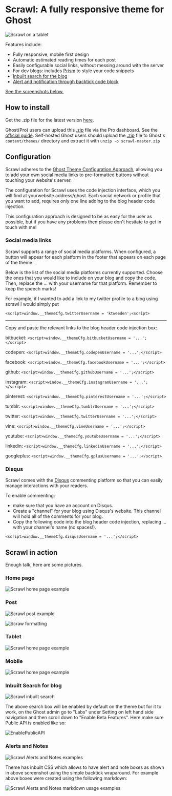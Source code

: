 # Scrawl: A fully responsive theme for Ghost

![Scrawl on a tablet](https://dl.dropboxusercontent.com/s/xhdbn5q9o8k7nnd/scrawlCoverImage.png?dl=0)

Features include:

* Fully responsive, mobile first design
* Automatic estimated reading times for each post
* Easily configurable social links, without messing around with the server
* For dev blogs: includes [Prism](http://prismjs.com/) to style your code snippets
* [Inbuilt search for the blog](#user-content-inbuilt-search-for-blog)
* [Alert and notification through backtick code block](#user-content-alerts-and-notes)


[See the screenshots below.](#scrawl-in-action)


## How to install

Get the .zip file for the latest version [here](https://github.com/ktweeden/scrawl/archive/master.zip).

Ghost(Pro) users can upload this [.zip](https://github.com/ktweeden/scrawl/archive/master.zip) file via the Pro dashboard. See the [official guide](http://support.ghost.org/upload-theme-ghostpro/).
Self-hosted Ghost users should upload the [.zip](https://github.com/ktweeden/scrawl/archive/master.zip) file to Ghost's `content/themes/` directory and extract it with `unzip -o scrawl-master.zip`


## Configuration

Scrawl adheres to the [Ghost Theme Configuration Approach](https://github.com/unwitting/gtca), allowing you to add your own social media links to pre-formatted buttons without touching your website's server.

The configuration for Scrawl uses the code injection interface, which you will find at yourwebsite.address/ghost. Each social network or profile that you want to add, requires only one line adding to the blog header code injection.

This configuration approach is designed to be as easy for the user as possible, but if you have any problems then please don't hesitate to get in touch with me!

### Social media links

Scrawl supports a range of social media platforms. When configured, a button will appear for each platform in the footer that appears on each page of the theme.

Below is the list of the social media platforms currently supported. Choose the ones that you would like to include on your blog and copy the code. Then, replace the ... with your username for that platform. Remember to keep the speech marks!

For example, if I wanted to add a link to my twitter profile to a blog using scrawl I would simply put

`<script>window.__themeCfg.twitterUsername = 'ktweeden';<script>`

---

Copy and paste the relevant links to the blog header code injection box:

bitbucket: `<script>window.__themeCfg.bitbucketUsername = '...';</script>`

codepen: `<script>window.__themeCfg.codepenUsername = '...';</script>`

facebook: `<script>window.__themeCfg.facebookUsername = '...';</script>`

github: `<script>window.__themeCfg.githubUsername = '...';</script>`

instagram: `<script>window.__themeCfg.instagramUsername = '...';</script>`

pinterest: `<script>window.__themeCfg.pinterestUsername = '...';</script>`

tumblr: `<script>window.__themeCfg.tumblrUsername = '...';</script>`

twitter: `<script>window.__themeCfg.twitterUsername = '...';</script>`

vine: `<script>window.__themeCfg.vineUsername = '...';</script>`

youtube: `<script>window.__themeCfg.youtubeUsername = '...';</script>`

linkedin: `<script>window.__themeCfg.linkedinUsername = '...';</script>`

googleplus: `<script>window.__themeCfg.gplusUsername = '...';</script>`

### Disqus

Scrawl comes with the [Disqus](https://www.disquss.com) commenting platform so that you can easily manage interactions with your readers.

To enable commenting:
* make sure that you have an account on Disqus.
* Create a "channel" for your blog using Disqus's website. This channel will hold all of the comments for your blog.
* Copy the following code into the blog header code injection, replacing ... with your channel's name (no spaces!).

`<script>window.__themeCfg.disqusUsername = '...';</script>`

## Scrawl in action

Enough talk, here are some pictures.


### Home page

![Scrawl home page example](https://dl.dropboxusercontent.com/s/k2nvu6u9uilhyo0/scrawFpFull.png?dl=0)


### Post

![Scrawl post example](https://dl.dropboxusercontent.com/s/62ia4v64y298mh1/A%20long%20article%20example.png?dl=0)

![Scraw formatting](https://dl.dropboxusercontent.com/s/apkw7s3e96zu08m/Scrawls%20formatting.png?dl=0)


### Tablet

![Scrawl home page example](https://dl.dropboxusercontent.com/s/ew5skbpisd2gra3/scrawlTabletIndex.png?dl=0)


### Mobile

![Scrawl home page example](https://dl.dropboxusercontent.com/s/9i3eo9pl5taq5tu/scrawlPhoneIndex.png?dl=0)

### Inbuilt Search for blog
![Scrawl inbuilt search](https://github.com/pubmania/scrawl/blob/master/ScrawlSearch.PNG?raw=true)

The above search box will be enabled by default on the theme but for it to work, on the Ghost admin go to "Labs" under Setting on left hand side navigation and then scroll down to  "Enable Beta Features". Here make sure Public API is enabled like so:

![EnablePublicAPI](https://github.com/pubmania/scrawl/blob/master/EnableSearch.PNG?raw=true)

### Alerts and Notes

![Scrawl Alerts and Notes examples](https://raw.githubusercontent.com/pubmania/scrawl/master/Alert_and_Notes.PNG)

Theme has inbuilt CSS which allows to have alert and note boxes as shown in above screenshot using the simple backtick wraparound. For example above boxes were created using the following markdown:

![Scrawl Alerts and Notes markdown usage examples](https://github.com/pubmania/scrawl/blob/master/AlertNoteExample.PNG?raw=true)
